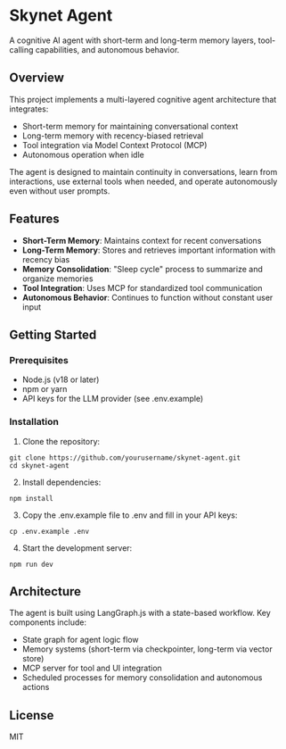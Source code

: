 # Skynet Agent

A cognitive AI agent with short-term and long-term memory layers, tool-calling capabilities, and autonomous behavior.

## Overview

This project implements a multi-layered cognitive agent architecture that integrates:

- Short-term memory for maintaining conversational context
- Long-term memory with recency-biased retrieval
- Tool integration via Model Context Protocol (MCP)
- Autonomous operation when idle

The agent is designed to maintain continuity in conversations, learn from interactions, use external tools when needed, and operate autonomously even without user prompts.

## Features

- **Short-Term Memory**: Maintains context for recent conversations
- **Long-Term Memory**: Stores and retrieves important information with recency bias
- **Memory Consolidation**: "Sleep cycle" process to summarize and organize memories
- **Tool Integration**: Uses MCP for standardized tool communication
- **Autonomous Behavior**: Continues to function without constant user input

## Getting Started

### Prerequisites

- Node.js (v18 or later)
- npm or yarn
- API keys for the LLM provider (see .env.example)

### Installation

1. Clone the repository:
```
git clone https://github.com/yourusername/skynet-agent.git
cd skynet-agent
```

2. Install dependencies:
```
npm install
```

3. Copy the .env.example file to .env and fill in your API keys:
```
cp .env.example .env
```

4. Start the development server:
```
npm run dev
```

## Architecture

The agent is built using LangGraph.js with a state-based workflow. Key components include:

- State graph for agent logic flow
- Memory systems (short-term via checkpointer, long-term via vector store)
- MCP server for tool and UI integration
- Scheduled processes for memory consolidation and autonomous actions

## License

MIT

